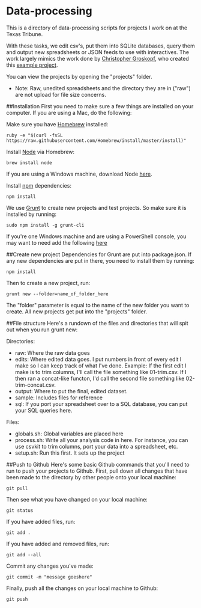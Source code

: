 # Data-processing

This is a directory of data-processing scripts for projects I work on at the Texas Tribune.

With these tasks, we edit csv's, put them into SQLite databases, query them and output new spreadsheets or JSON feeds to use with interactives. The work largely mimics the work done by [Christopher Groskopf](https://github.com/onyxfish), who created this [example project](https://github.com/onyxfish/nicar15-process).

You can view the projects by opening the "projects" folder.

* Note: Raw, unedited spreadsheets and the directory they are in ("raw") are not upload for file size concerns.

##Installation
First you need to make sure a few things are installed on your computer. If you are using a Mac, do the following:

Make sure you have [Homebrew](http://brew.sh/) installed:

	ruby -e "$(curl -fsSL https://raw.githubusercontent.com/Homebrew/install/master/install)"

Install [Node](https://nodejs.org/) via Homebrew:	
	
	brew install node

If you are using a Windows machine, download Node [here](https://nodejs.org/download/).

Install [npm](https://www.npmjs.com/) dependencies:
	
	npm install

We use [Grunt](http://gruntjs.com/) to create new projects and test projects. So make sure it is installed by running:
	
	sudo npm install -g grunt-cli

If you're one Windows machine and are using a PowerShell console, you may want to need add the following [here](https://github.com/gruntjs/grunt/issues/774#issuecomment-58268520)

##Create new project
Dependencies for Grunt are put into package.json. If any new dependencies are put in there, you need to install them by running:
	
	npm install

Then to create a new project, run: 

	grunt new --folder=name_of_folder_here 

The "folder" parameter is equal to the name of the new folder you want to create. All new projects get put into the "projects" folder.

##File structure
Here's a rundown of the files and directories that will spit out when you run grunt new:

Directories:
* raw: Where the raw data goes
* edits: Where edited data goes. I put numbers in front of every edit I make so I can keep track of what I've done. Example: If the first edit I make is to trim columns, I'll call the file something like 01-trim.csv. If I then ran a concat-like functon, I'd call the second file something like 02-trim-concat.csv.
* output: Where to put the final, edited dataset.
* sample: Includes files for reference
* sql: If you port your spreadsheet over to a SQL database, you can put your SQL queries here.

Files:
* globals.sh: Global variables are placed here
* process.sh: Write all your analysis code in here. For instance, you can use csvkit to trim columns, port your data into a spreadsheet, etc.
* setup.sh: Run this first. It sets up the project

##Push to Github
Here's some basic Github commands that you'll need to run to push your projects to Github. First, pull down all changes that have been made to the directory by other people onto your local machine:

	git pull

Then see what you have changed on your local machine:
	
	git status

If you have added files, run:

	git add .
	
If you have added and removed files, run:

	git add --all

Commit any changes you've made:

	git commit -m "message goeshere"

Finally, push all the changes on your local machine to Github:

	git push